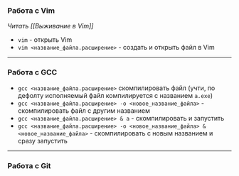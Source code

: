 ### **Работа с Vim** 
*Читать [[Выживание в Vim]]*
- `vim` - открыть Vim
- `vim <название_файла.расширение>` - создать и открыть файл в Vim
****
### **Работа с GCC**
- `gcc <название_файла.расширение>` скомпилировать файл (учти, по дефолту исполняемый файл компилируется с названием `a.exe`)
- `gcc <название_файла.расширение> -o <новое_название_файла>` - скомпилировать файл с другим названием
- `gcc <название_файла.расширение> & a` - скомпилировать и запустить
- `gcc <название_файла.расширение> -o <новое_название_файла> & <новое_название_файла>` - скомпилировать с новым названием и сразу запустить
****
### **Работа с Git**
